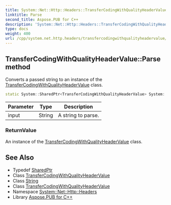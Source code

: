 ```yaml
---
title: System::Net::Http::Headers::TransferCodingWithQualityHeaderValue::Parse method
linktitle: Parse
second_title: Aspose.PUB for C++
description: 'System::Net::Http::Headers::TransferCodingWithQualityHeaderValue::Parse method. Converts a passed string to an instance of the TransferCodingWithQualityHeaderValue class in C++.'
type: docs
weight: 400
url: /cpp/system.net.http.headers/transfercodingwithqualityheadervalue/parse/
---
```

## TransferCodingWithQualityHeaderValue::Parse method


Converts a passed string to an instance of the [TransferCodingWithQualityHeaderValue](../) class.

```cpp
static System::SharedPtr<TransferCodingWithQualityHeaderValue> System::Net::Http::Headers::TransferCodingWithQualityHeaderValue::Parse(String input)
```


| Parameter | Type | Description |
| --- | --- | --- |
| input | String | A string to parse. |

### ReturnValue

An instance of the [TransferCodingWithQualityHeaderValue](../) class.

## See Also

* Typedef [SharedPtr](../../../system/sharedptr/)
* Class [TransferCodingWithQualityHeaderValue](../)
* Class [String](../../../system/string/)
* Class [TransferCodingWithQualityHeaderValue](../)
* Namespace [System::Net::Http::Headers](../../)
* Library [Aspose.PUB for C++](../../../)
